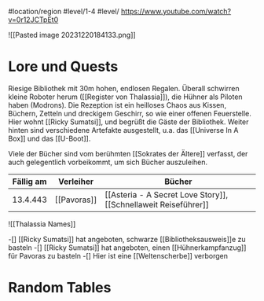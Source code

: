 #location/region  #level/1-4 #level/
https://www.youtube.com/watch?v=0r12JCTpEt0

![[Pasted image 20231220184133.png]]

# Lore und Quests
Riesige Bibliothek mit 30m hohen, endlosen Regalen. Überall schwirren kleine Roboter herum ([[Register von Thalassia]]), die Hühner als Piloten haben (Modrons). 
Die Rezeption ist ein heilloses Chaos aus Kissen, Büchern, Zetteln und dreckigem Geschirr, so wie einer offenen Feuerstelle. Hier wohnt [[Ricky Sumatsi]], und begrüßt die Gäste der Bibliothek.
Weiter hinten sind verschiedene Artefakte ausgestellt, u.a. das [[Universe In A Box]] und das [[U-Boot]].

Viele der Bücher sind vom berühmten [[Sokrates der Ältere]] verfasst, der auch gelegentlich vorbeikommt, um sich Bücher auszuleihen.

|Fällig am|Verleiher|Bücher|
|---|---|---|
|13.4.443|[[Pavoras]]| [[Asteria - A Secret Love Story]], [[Schnellaweit Reiseführer]]|



![[Thalassia Names]]

-[] [[Ricky Sumatsi]] hat angeboten, schwarze [[Bibliotheksausweis]]e zu  basteln
-[] [[Ricky Sumatsi]] hat angeboten, einen [[Hühnerkampfanzug]] für Pavoras zu basteln
-[] Hier ist eine [[Weltenscherbe]] verborgen
# Random Tables